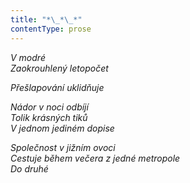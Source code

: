 ```yaml
---
title: "*\_*\_*"
contentType: prose
---
```


_V modré  
Zaokrouhlený letopočet_

_Přešlapování uklidňuje_

_Nádor v noci odbíjí  
Tolik krásných tiků  
V jednom jediném dopise_

_Společnost v jižním ovoci  
Cestuje během večera z jedné metropole  
Do druhé_
